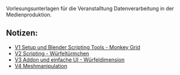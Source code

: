 Vorlesungsunterlagen für die Veranstalltung Datenverarbeitung in der Medienproduktion.

## Notizen:
- [V1 Setup und Blender Scripting Tools - Monkey Grid](content/chapter01/exercise01_a/index.md)
- [V2 Scripting - Würfeltürmchen](content/chapter02/exercise01_a/index.md)
- [V3 Addon und einfache UI - Würfeldimension](content/chapter03/exercise01_a/index.md)
- [V4 Meshmanipulation](content/chapter04/exercise01_a/index.md)